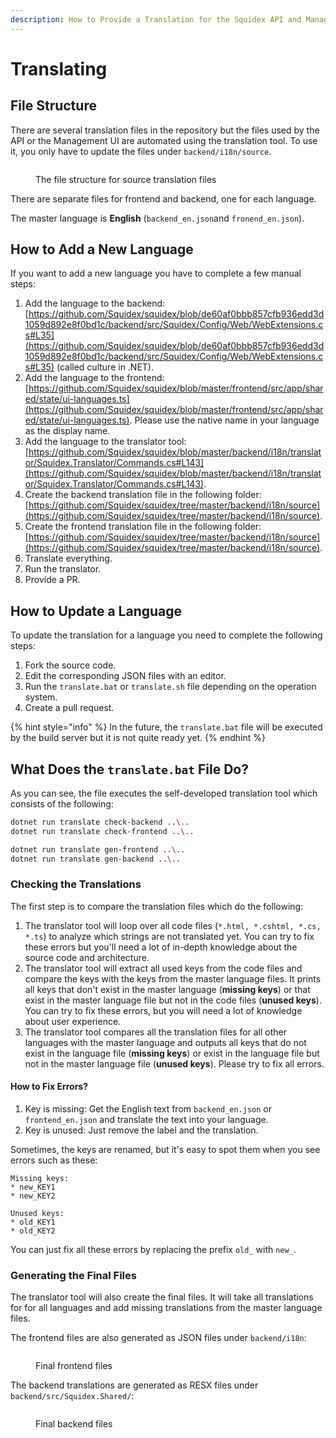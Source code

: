 ```yaml
---
description: How to Provide a Translation for the Squidex API and Management UI.
---
```


# Translating

## File Structure

There are several translation files in the repository but the files used by the API or the Management UI are automated using the translation tool. To use it, you only have to update the files under `backend/i18n/source`.

<div align="left">

<figure><img src="../../.gitbook/assets/2023-04-21_12-58.png" alt=""><figcaption><p>The file structure for source translation files</p></figcaption></figure>

</div>

There are separate files for frontend and backend, one for each language.

The master language is **English** (`backend_en.json`and `fronend_en.json`).

## How to Add a New Language

If you want to add a new language you have to complete a few manual steps:

1. Add the language to the backend: [https://github.com/Squidex/squidex/blob/de60af0bbb857cfb936edd3d1059d892e8f0bd1c/backend/src/Squidex/Config/Web/WebExtensions.cs#L35](https://github.com/Squidex/squidex/blob/de60af0bbb857cfb936edd3d1059d892e8f0bd1c/backend/src/Squidex/Config/Web/WebExtensions.cs#L35) (called culture in .NET).
2. Add the language to the frontend: [https://github.com/Squidex/squidex/blob/master/frontend/src/app/shared/state/ui-languages.ts](https://github.com/Squidex/squidex/blob/master/frontend/src/app/shared/state/ui-languages.ts). Please use the native name in your language as the display name.
3. Add the language to the translator tool: [https://github.com/Squidex/squidex/blob/master/backend/i18n/translator/Squidex.Translator/Commands.cs#L143](https://github.com/Squidex/squidex/blob/master/backend/i18n/translator/Squidex.Translator/Commands.cs#L143).
4. Create the backend translation file in the following folder: [https://github.com/Squidex/squidex/tree/master/backend/i18n/source](https://github.com/Squidex/squidex/tree/master/backend/i18n/source).
5. Create the frontend translation file in the following folder: [https://github.com/Squidex/squidex/tree/master/backend/i18n/source](https://github.com/Squidex/squidex/tree/master/backend/i18n/source).
6. Translate everything.
7. Run the translator.
8. Provide a PR.

## How to Update a Language

To update the translation for a language you need to complete the following steps:

1. Fork the source code.
2. Edit the corresponding JSON files with an editor.
3. Run the `translate.bat` or `translate.sh` file depending on the operation system.
4. Create a pull request.

{% hint style="info" %}
In the future, the `translate.bat` file will be executed by the build server but it is not quite ready yet.
{% endhint %}

## What Does the `translate.bat` File Do?

As you can see, the file executes the self-developed translation tool which consists of the following:

```bash
dotnet run translate check-backend ..\..
dotnet run translate check-frontend ..\..

dotnet run translate gen-frontend ..\..
dotnet run translate gen-backend ..\..
```

### Checking the Translations

The first step is to compare the translation files which do the following:

1. The translator tool will loop over all code files (`*.html, *.cshtml, *.cs, *.ts`) to analyze which strings are not translated yet. You can try to fix these errors but you'll need a lot of in-depth knowledge about the source code and architecture.
2. The translator tool will extract all used keys from the code files and compare the keys with the keys from the master language files.  It prints all keys that don't exist in the master language (**missing keys**) or that exist in the master language file but not in the code files (**unused keys**). You can try to fix these errors, but you will need a lot of knowledge about user experience.
3. The translator tool compares all the translation files for all other languages with the master language and outputs all keys that do not exist in the language file (**missing keys**) or exist in the language file but not in the master language file (**unused keys**). Please try to fix all errors.

#### How to Fix Errors?

1. Key is missing: Get the English text from `backend_en.json` or `frontend_en.json` and translate the text into your language.
2. Key is unused: Just remove the label and the translation.

Sometimes, the keys are renamed, but it's easy to spot them when you see errors such as these:

```
Missing keys:
* new_KEY1
* new_KEY2

Unused keys:
* old_KEY1
* old_KEY2
```

You can just fix all these errors by replacing the prefix `old_` with `new_`.

### Generating the Final Files

The translator tool will also create the final files. It will take all translations for for all languages and add missing translations from the master language files.

The frontend files are also generated as JSON files under `backend/i18n`:

<div align="left">

<figure><img src="../../.gitbook/assets/2023-04-21_13-02.png" alt=""><figcaption><p>Final frontend files</p></figcaption></figure>

</div>

The backend translations are generated as RESX files under `backend/src/Squidex.Shared/`:

<div align="left">

<figure><img src="../../.gitbook/assets/2023-04-21_13-12.png" alt=""><figcaption><p>Final backend files</p></figcaption></figure>

</div>
